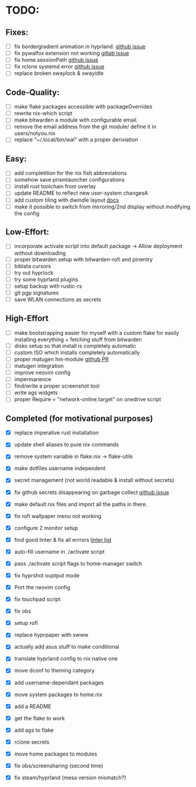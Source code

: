 # TODO:

## Fixes:

- [ ] fix bordergradient animation in hyprland. [github issue](https://github.com/hyprwm/Hyprland/issues/5693)
- [ ] fix pywalfox extension not working [gitlab issue](https://gitlab.com/rycee/nur-expressions/-/issues/217)
- [ ] fix home.sessionPath [github issue](https://github.com/nix-community/home-manager/issues/3417)
- [ ] fix rclone systemd error [github issue](https://github.com/rclone/rclone/issues/3655)
- [ ] replace broken swaylock & swayidle

## Code-Quality:

- [ ] make flake packages accessible with packageOverrides
- [ ] rewrite nix-which script
- [ ] make bitwarden a module with configurable email.
- [ ] remove the email address from the git module/ define it in users/notyou.nix
- [ ] replace "~/.local/bin/wal" with a proper deriviation

## Easy:

- [ ] add completition for the nix fish abbreviations
- [ ] somehow save prismlauncher configurations
- [ ] install rust toolchain from overlay
- [ ] update README to reflect new user-system changesA
- [ ] add custom tiling with dwindle layout [docs](https://wiki.hyprland.org/Configuring/Dwindle-Layout/)
- [ ] make it possible to switch from mirroring/2nd display without modifying the config

## Low-Effort:

- [ ] incorporate activate script into default package -> Allow deployment without downloading
- [ ] proper bitwarden setup with bitwarden-rofi and pinentry
- [ ] biblata cursors
- [ ] try out hyprlock
- [ ] try some hyprland plugins
- [ ] setup backup with rustic-rs
- [ ] git pgp signatures
- [ ] save WLAN connections as secrets

## High-Effort

- [ ] make bootstrapping easier for myself with a custom flake for easily installing everything + fetching stuff from bitwarden
- [ ] disko setup so that install is completely automatic
- [ ] custom ISO which installs completely automatically
- [ ] proper matugen hm-module [github PR](https://github.com/InioX/matugen/pull/68)
- [ ] matugen integration
- [ ] improve neovim config
- [ ] impermanence
- [ ] find/write a proper screenshot tool
- [ ] write ags widgets
- [ ] proper Require = "network-online.target" on onedrive script

## Completed (for motivational purposes)

- [x] replace imperative rust installation
- [x] update shell aliases to pure nix commands
- [x] remove system variable in flake.nix -> flake-utils
- [x] make dotfiles username independent
- [x] secret management (not world readable & install without secrets)
- [x] fix github secrets disappearing on garbage collect [github issue](https://github.com/NixOS/nix/issues/10924)
- [x] make default.nix files and import all the paths in there.
- [x] fix rofi wallpaper menu not working
- [x] configure 2 monitor setup
- [x] find good linter & fix all errrors [linter list](https://discourse.nixos.org/t/list-of-nix-linters/19279)
- [x] auto-fill username in ./activate script
- [x] pass ./activate script flags to home-manager switch
- [x] fix hyprshot ouptput mode
- [x] Port the neovim config
- [x] fix touchpad script
- [x] fix obs
- [x] setup rofi
- [x] replace hyprpaper with swww
- [x] actually add asus stuff to make conditional
- [x] translate hyprland config to nix native one
- [x] move dconf to theming category
- [x] add username-dependant packages
- [x] move system packages to home.nix
- [x] add a README
- [x] get the flake to work
- [x] add ags to flake
- [x] rclone secrets
- [x] move home packages to modules
- [x] fix obs/screensharing (second time)
- [x] fix steam/hyprland (mesa version mismatch?)

